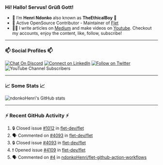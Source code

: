 ### Hi! Hallo! Servus! Grüß Gott!

- 🙂  I’m **Henri Ndonko** also known as **TheEthicalBoy** 👾
- 🚀  Active OpenSource Contributor - Maintainer of [Flet](https://github.com/flet-dev/flet) 
- 👨‍🏫  I write articles on [Medium](https://ndonkohenri.medium.com/) and make videos on [Youtube](https://youtube.com/@ndonkoHenri). Checkout my accounts, enjoy the content, like, follow, subscribe!

---

### 📫 Social Profiles 📫

[![Chat On Discord](https://img.shields.io/badge/--discord?label=Username=the_ethical_boy&logo=Discord&style=social)](https://github.com/ndonkoHenri) 
[![Connect on LinkedIn](https://img.shields.io/badge/--linkedin?label=LinkedIn&logo=LinkedIn&style=social)](https://www.linkedin.com/in/ndonkohenri) 
[![Follow on Twitter](https://img.shields.io/badge/--twitter?label=Twitter&logo=Twitter&style=social)](https://twitter.com/ndonkoHenri)
![YouTube Channel Subscribers](https://img.shields.io/youtube/channel/subscribers/UC2j9sVx0O7M8CebjMtyCuNQ?style=social&label=Youtube&link=https%3A%2F%2Fyoutube.com%2F%40ndonkoHenri)

---

### 📈 Some Stats 📈

<!-- <a href="https://github.com/ndonkoHenri">
<img src="https://github.com/ndonkoHenri/github-stats/blob/master/generated/overview.svg#gh-dark-mode-only" />
<img src="https://github.com/ndonkoHenri/github-stats/blob/master/generated/languages.svg#gh-dark-mode-only" />
<img src="https://github.com/ndonkoHenri/github-stats/blob/master/generated/overview.svg#gh-light-mode-only" />
<img src="https://github.com/ndonkoHenri/github-stats/blob/master/generated/languages.svg#gh-light-mode-only" />
</a> -->

<!-- ![ndonkoHenri's GitHub stats](https://github-readme-stats.vercel.app/api?username=ndonkoHenri&show_icons=true) -->

![ndonkoHenri's GitHub stats](https://github-readme-stats.vercel.app/api?username=ndonkoHenri&theme=tokyonight&show_icons=true&title_color=fff&text_color=fff)

<!-- [![Top Langs](https://github-readme-stats.vercel.app/api/top-langs/?username=ndonkoHenri)](https://github.com/ndonkoHenri/github-readme-stats) -->

---

### :zap: Recent GitHub Activity :zap:

<!--START_SECTION:activity-->
1. 🔒 Closed issue [#1012](https://github.com/flet-dev/flet/issues/1012) in [flet-dev/flet](https://github.com/flet-dev/flet)
2. 🗣 Commented on [#4093](https://github.com/flet-dev/flet/issues/4093#issuecomment-2395457459) in [flet-dev/flet](https://github.com/flet-dev/flet)
3. 🔒 Closed issue [#4093](https://github.com/flet-dev/flet/issues/4093) in [flet-dev/flet](https://github.com/flet-dev/flet)
4. ❗ Opened issue [#4109](https://github.com/flet-dev/flet/issues/4109) in [flet-dev/flet](https://github.com/flet-dev/flet)
5. 🗣 Commented on [#4](https://github.com/ndonkoHenri/flet-github-action-workflows/issues/4#issuecomment-2395268851) in [ndonkoHenri/flet-github-action-workflows](https://github.com/ndonkoHenri/flet-github-action-workflows)
<!--END_SECTION:activity-->
